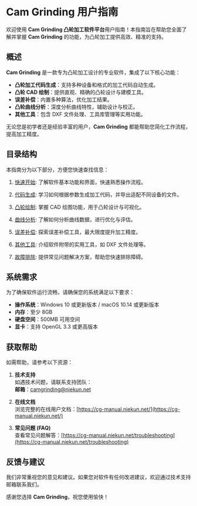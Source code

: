 # Cam Grinding 用户指南

欢迎使用 **Cam Grinding 凸轮加工软件平台**用户指南！本指南旨在帮助您全面了解并掌握 **Cam Grinding** 的功能，为凸轮加工提供高效、精准的支持。

## 概述

**Cam Grinding** 是一款专为凸轮加工设计的专业软件，集成了以下核心功能：
- **凸轮加工代码生成**：支持多种设备和格式的加工代码自动生成。
- **凸轮 CAD 绘制**：提供直观、精确的凸轮设计与建模工具。
- **误差补偿**：内置多种算法，优化加工结果。
- **凸轮曲线分析**：深度分析曲线特性，辅助设计与校正。
- **其他工具**：包含 DXF 文件处理、工具库管理等实用功能。

无论您是初学者还是经验丰富的用户，**Cam Grinding** 都能帮助您简化工作流程，提高加工精度。

## 目录结构

本指南分为以下部分，方便您快速查找信息：

1. [快速开始](getting_started/README.md): 了解软件基本功能和界面，快速熟悉操作流程。

2. [代码生成](genaration/README.md): 学习如何根据参数生成加工代码，并导出适配不同设备的文件。

3. [凸轮绘制](cam_drawing/README.md): 掌握 CAD 绘图功能，用于凸轮设计与可视化。

4. [曲线分析](cam_analysis/README.md): 了解如何分析曲线数据，进行优化与评估。

5. [误差补偿](deviation/README.md): 探索误差补偿工具，最大限度提升加工精度。

6. [其他工具](dxf_tools/README.md): 介绍软件附带的实用工具，如 DXF 文件处理等。

7. [故障排除](troubleshooting/README.md): 提供常见问题解决方案，帮助您快速排除障碍。

## 系统需求

为了确保软件运行流畅，请确保您的系统满足以下要求：
- **操作系统**：Windows 10 或更新版本 / macOS 10.14 或更新版本
- **内存**：至少 8GB
- **硬盘空间**：500MB 可用空间
- **显卡**：支持 OpenGL 3.3 或更高版本

## 获取帮助

如需帮助，请参考以下资源：

1. **技术支持**  
   如遇技术问题，请联系支持团队：  
   **邮箱**：[camgrinding@niekun.net](mailto:camgrinding@niekun.net)

2. **在线文档**  
   浏览完整的在线用户文档：[https://cg-manual.niekun.net/](https://cg-manual.niekun.net/)

3. **常见问题 (FAQ)**  
   查看常见问题解答：[https://cg-manual.niekun.net/troubleshooting](https://cg-manual.niekun.net/troubleshooting)

## 反馈与建议

我们非常重视您的意见和建议。如果您对软件有任何改进建议，欢迎通过技术支持邮箱联系我们。

感谢您选择 **Cam Grinding**，祝您使用愉快！
